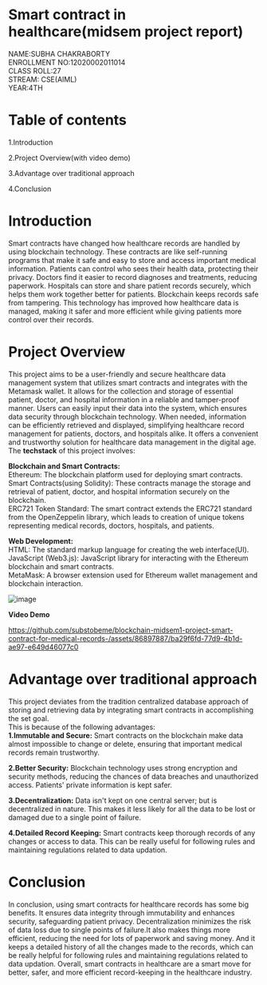 # Smart contract in healthcare(midsem project report)
NAME:SUBHA CHAKRABORTY</br>
ENROLLMENT NO:12020002011014</br>
CLASS ROLL:27</br>
STREAM: CSE(AIML)</br>
YEAR:4TH</br>


# Table of contents
1.Introduction 

2.Project Overview(with video demo) 


3.Advantage over traditional approach

4.Conclusion




# Introduction
Smart contracts have changed how healthcare records are handled by using blockchain technology. These contracts are like self-running programs that make it safe and easy to store and access important medical information. Patients can control who sees their health data, protecting their privacy. Doctors find it easier to record diagnoses and treatments, reducing paperwork. Hospitals can store and share patient records securely, which helps them work together better for patients. Blockchain keeps records safe from tampering. This technology has improved how healthcare data is managed, making it safer and more efficient while giving patients more control over their records. 
# Project Overview
This project aims to be a user-friendly and secure healthcare data management system that utilizes smart contracts and integrates with the Metamask wallet. It allows for the collection and storage of essential patient, doctor, and hospital information in a reliable and tamper-proof manner. Users can easily input their data into the system, which ensures data security through blockchain technology. When needed, information can be efficiently retrieved and displayed, simplifying healthcare record management for patients, doctors, and hospitals alike. It offers a convenient and trustworthy solution for healthcare data management in the digital age.</br>
The <b>techstack</b> of this project involves:

<b>Blockchain and Smart Contracts:</b><br/>
Ethereum: The blockchain platform used for deploying smart contracts.</br>
Smart Contracts(using Solidity): These contracts manage the storage and retrieval of patient, doctor, and hospital information securely on the blockchain.</br>
ERC721 Token Standard: The smart contract extends the ERC721 standard from the OpenZeppelin library, which leads to creation of unique tokens representing medical records, doctors, hospitals, and patients.

<b>Web Development:</b></br>
HTML: The standard markup language for creating the web interface(UI).</br>
JavaScript (Web3.js): JavaScript library for interacting with the Ethereum blockchain and smart contracts.</br>
MetaMask: A browser extension used for Ethereum wallet management and blockchain interaction.

![image](https://github.com/substobeme/blockchain-midsem1-project-smart-contract-for-medical-records-/assets/86897887/3a2b4572-dc0a-4478-863f-eb3b7a046b2b)



<b> Video Demo </b>

https://github.com/substobeme/blockchain-midsem1-project-smart-contract-for-medical-records-/assets/86897887/ba29f6fd-77d9-4b1d-ae97-e649d46077c0

# Advantage over traditional approach
This project deviates from the tradition centralized database approach of storing and retrieving data by integrating smart contracts in accomplishing the set goal. </br>
This is because of the following advantages:</br>
<b>1.Immutable and Secure:</b> Smart contracts on the blockchain make data almost impossible to change or delete, ensuring that important medical records remain trustworthy.

<b>2.Better Security:</b> Blockchain technology uses strong encryption and security methods, reducing the chances of data breaches and unauthorized access. Patients' private information is kept safer.

<b>3.Decentralization:</b> Data isn't kept on one central server; but is decentralized in nature. This makes it less likely for all the data to be lost or damaged due to a single point of failure.

<b>4.Detailed Record Keeping:</b> Smart contracts keep thorough records of any changes or access to data. This can be really useful for following rules and maintaining regulations related to data updation.


# Conclusion
In conclusion, using smart contracts for healthcare records has some big benefits. It ensures data integrity through immutability and enhances security, safeguarding patient privacy. Decentralization minimizes the risk of data loss due to single points of failure.It also makes things more efficient, reducing the need for lots of paperwork and saving money. And it keeps a detailed history of all the changes made to the records, which can be really helpful for following rules and maintaining regulations related to data updation. Overall, smart contracts in healthcare are a smart move for better, safer, and more efficient record-keeping in the healthcare industry.

